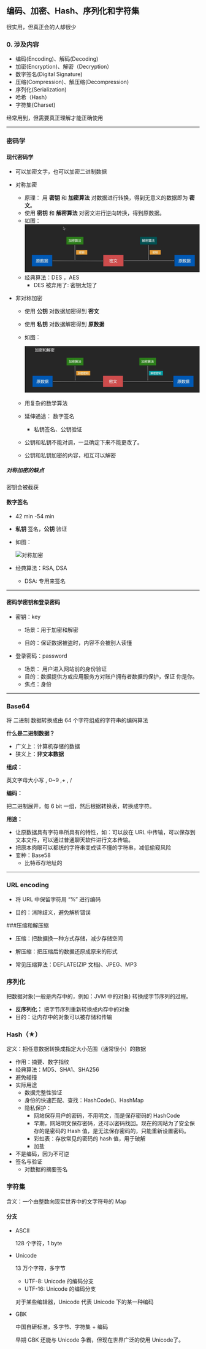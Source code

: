 ## 编码、加密、Hash、序列化和字符集

很实用，但真正会的人却很少

### 0. 涉及内容

- 编码(Encoding)、解码(Decoding)
- 加密(Encryption)、解密（Decryption）
- 数字签名(Digital Signature)
- 压缩(Compression)、解压缩(Decompression)
- 序列化(Serialization)
- 哈希（Hash）
- 字符集(Charset)

经常用到，但需要真正理解才能正确使用

---

### 密码学

#### 现代密码学

- 可以加密文字，也可以加密二进制数据

- 对称加密

  - 原理： 用 **密钥** 和 **加密算法** 对数据进行转换，得到无意义的数据即为 **密文**。
  - 使用 **密钥** 和 **解密算法** 对密文进行逆向转换，得到原数据。
  - 如图：
    ![对称加密](./imgs/encryption_1.png)
  - 经典算法：DES ，AES
    - DES 被弃用了: 密钥太短了

- 非对称加密
  - 使用 **公钥** 对数据加密得到 **密文**
  - 使用 **私钥** 对数据解密得到 **原数据**
  - 如图：

    ![对称加密](./imgs/encryption_2.png)

  - 用复杂的数学算法
  - 延伸通途： 数字签名
    - 私钥签名、公钥验证
  - 公钥和私钥不能对调，一旦确定下来不能更改了。
  - 公钥和私钥加密的内容，相互可以解密

##### 对称加密的缺点

密钥会被截获

#### 数字签名

- 42 min -54 min

- **私钥** 签名，**公钥** 验证

- 如图：

  ![对称加密](./imgs/p3.png)

- 经典算法：RSA, DSA

  - DSA: 专用来签名

---

#### 密码学密钥和登录密码

- 密钥：key

  - 场景：用于加密和解密

  - 目的：保证数据被盗时，内容不会被别人读懂

- 登录密码：password

  - 场景： 用户进入网站前的身份验证
  - 目的：数据提供方或应用服务方对账户拥有者数据的保护，保证 你是你。
  - 焦点：身份

---

### Base64

将 二进制 数据转换成由 64 个字符组成的字符串的编码算法

**什么是二进制数据？**

- 广义上：计算机存储的数据
- 狭义上：**非文本数据**

**组成：**

英文字母大小写 , 0~9 ,+ , /

**编码：**

把二进制展开，每 6 bit 一组，然后根据转换表，转换成字符。

**用途：**

- 让原数据具有字符串所具有的特性，如：可以放在 URL 中传输，可以保存到文本文件，可以通过普通聊天软件进行文本传输。
- 把原本肉眼可以都统的字符串变成读不懂的字符串，减低偷窥风险
- 变种：Base58
  - 比特币存地址的

---

### URL encoding

- 将 URL 中保留字符用 “%” 进行编码

- 目的：消除歧义，避免解析错误


###压缩和解压缩

- 压缩：把数据换一种方式存储，减少存储空间

- 解压缩：把压缩后的数据还原成原来的形式
- 常见压缩算法：DEFLATE(ZIP 文档)、JPEG、MP3



### 序列化

把数据对象(一般是内存中的，例如：JVM 中的对象) 转换成字节序列的过程。

- **反序列化：** 把字节序列重新转换成内存中的对象
- 目的：让内存中的对象可以被存储和传输



### Hash（★）

定义：把任意数据转换成指定大小范围（通常很小）的数据

- 作用：摘要、数字指纹
- 经典算法：MD5、SHA1、SHA256
- 避免碰撞
- 实际用途
  - 数据完整性验证
  - 身份的快速匹配、查找：HashCode()、HashMap
  - 隐私保护： 
    - 网站保存用户的密码，不用明文，而是保存密码的 HashCode
    - 早期，网站明文保存密码，还可以密码找回。现在的网站为了安全保存的是密码的 Hash 值，是无法保存密码的，只能重新设置密码。
    - 彩虹表：存放常见的密码的 hash 值，用于破解
    - 加盐
- 不是编码，因为不可逆
- 签名与验证
  - 对数据的摘要签名

### 字符集

含义：一个由整数向现实世界中的文字符号的 Map

#### 分支

- ASCII

  128 个字符，1 byte

- Unicode

  13 万个字符，多字节

  - UTF-8: Unicode 的编码分支
  - UTF-16: Unicode 的编码分支

  对于某些编辑器，Unicode 代表 Unicode 下的某一种编码

- GBK

  中国自研标准，多字节、字符集 + 编码

  早期 GBK 还能与 Unicode 争霸，但现在世界广泛的使用 Unicode了。



